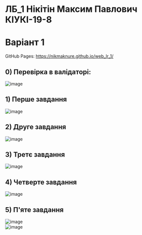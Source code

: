# ЛБ_1 Нікітін Максим Павлович<br/> КІУКІ-19-8 <br/>
# Варіант 1 <br/>
GitHub Pages: https://nikmaknure.github.io/web_lr_1/ <br/>
## 0) Перевірка в валідаторі:<br/>
![image](https://user-images.githubusercontent.com/131157753/233116094-f6ef1404-e383-4d00-80ab-9063bca838ea.png)<br/>
## 1) Перше завдання<br/>
![image](https://user-images.githubusercontent.com/131157753/233116266-eb52ad50-c0f6-4936-aee2-5c3b4f9e11b0.png)<br/>
## 2) Друге завдання<br/>
![image](https://user-images.githubusercontent.com/131157753/233116330-8f351811-4e53-4441-8047-106729c222e8.png)<br/>
## 3) Третє завдання<br/>
![image](https://user-images.githubusercontent.com/131157753/233116384-f685e3ad-8fb9-4175-9a19-35deeb6a9a38.png)<br/>
## 4) Четверте завдання<br/>
![image](https://user-images.githubusercontent.com/131157753/233116459-d1361a7c-46a0-47cb-b292-4669cf0a44fd.png)<br/>
## 5) П'яте завдання<br/>
![image](https://user-images.githubusercontent.com/131157753/233116520-3410698c-cd56-48b7-b284-b0a307df8f88.png)<br/>
![image](https://user-images.githubusercontent.com/131157753/233116621-f8995323-6207-4f07-916f-5dbe426aea7a.png)<br/>
